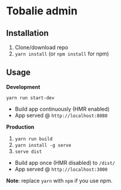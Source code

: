 # Tobalie admin

## Installation
1. Clone/download repo
2. `yarn install` (or `npm install` for npm)

## Usage
**Development**

`yarn run start-dev`

* Build app continuously (HMR enabled)
* App served @ `http://localhost:8080`

**Production**

1) `yarn run build`
2) `yarn install -g serve`
3) ``serve dist``

* Build app once (HMR disabled) to `/dist/`
* App served @ `http://localhost:3000`

**Note**: replace `yarn` with `npm` if you use npm.
